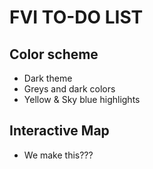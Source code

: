 # FVI TO-DO LIST

## Color scheme
- Dark theme
- Greys and dark colors
- Yellow & Sky blue highlights

## Interactive Map
- We make this???